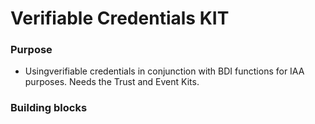 # Verifiable Credentials KIT​

### Purpose

* Usingverifiable credentials in conjunction with BDI functions for IAA purposes. Needs the Trust and Event Kits.​

### Building blocks


